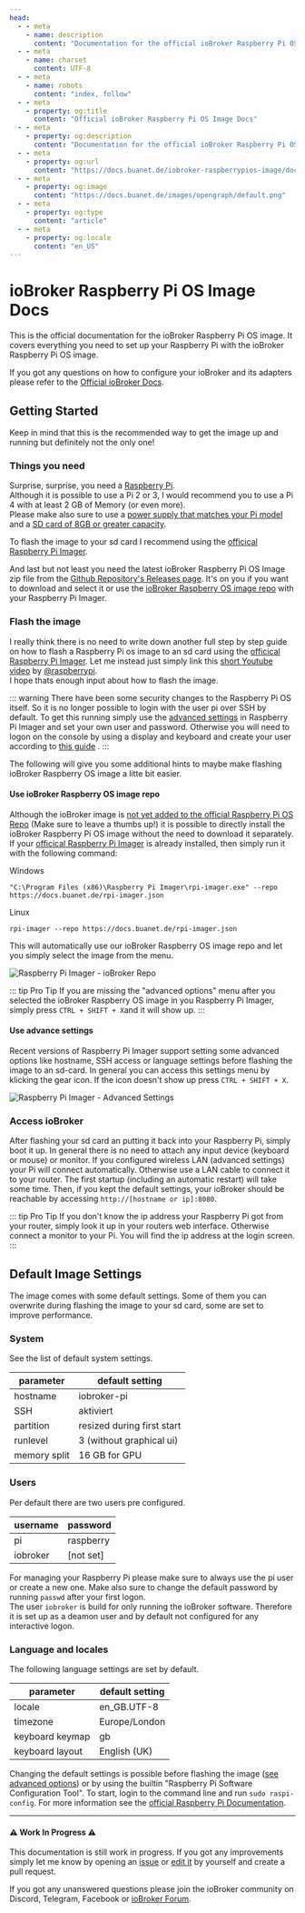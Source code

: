 ```yaml
---
head:
  - - meta
    - name: description
      content: "Documentation for the official ioBroker Raspberry Pi OS image."
  - - meta
    - name: charset
      content: UTF‑8
  - - meta
    - name: robots
      content: "index, follow"
  - - meta
    - property: og:title
      content: "Official ioBroker Raspberry Pi OS Image Docs"
  - - meta
    - property: og:description
      content: "Documentation for the official ioBroker Raspberry Pi OS image."
  - - meta
    - property: og:url
      content: "https://docs.buanet.de/iobroker-raspberrypios-image/docs/"
  - - meta
    - property: og:image
      content: "https://docs.buanet.de/images/opengraph/default.png"
  - - meta
    - property: og:type
      content: "article"
  - - meta
    - property: og:locale
      content: "en_US"
---
```


# ioBroker Raspberry Pi OS Image Docs

This is the official documentation for the ioBroker Raspberry Pi OS image. It covers everything you need to set up your Raspberry Pi with the ioBroker Raspberry Pi OS image.

If you got any questions on how to configure your ioBroker and its adapters please refer to the [Official ioBroker Docs](https://www.iobroker.net/#en/documentation).

## Getting Started

Keep in mind that this is the recommended way to get the image up and running but definitely not the only one!

### Things you need

Surprise, surprise, you need a [Raspberry Pi](https://www.raspberrypi.com/products/raspberry-pi-4-model-b/).<br>
Although it is possible to use a Pi 2 or 3, I would recommend you to use a Pi 4 with at least 2 GB of Memory (or even more).<br>
Please make also sure to use a [power supply that matches your Pi model](https://www.raspberrypi.com/documentation/computers/raspberry-pi.html#power-supply) and a [SD card of 8GB or greater capacity](https://www.raspberrypi.com/documentation/computers/getting-started.html#sd-cards).

To flash the image to your sd card I recommend using the [officical Raspberry Pi Imager](https://www.raspberrypi.com/software/).

And last but not least you need the latest ioBroker Raspberry Pi OS Image zip file from the [Github Repository's Releases page](https://github.com/buanet/ioBroker.raspberry-os/releases). It's on you if you want to download and select it or use the [ioBroker Raspberry OS image repo](/iobroker-raspberrypios-image/docs/#use-iobroker-raspberry-os-image-repo) with your Raspberry Pi Imager.

### Flash the image 

I really think there is no need to write down another full step by step guide on how to flash a Raspberry Pi os image to an sd card using the [officical Raspberry Pi Imager](https://www.raspberrypi.com/software/). Let me instead just simply link this [short Youtube video](https://www.youtube.com/watch?v=ntaXWS8Lk34) by [@raspberrypi](https://www.youtube.com/@raspberrypi).<br>I hope thats enough input about how to flash the image.

::: warning
There have been some security changes to the Raspberry Pi OS itself. So it is no longer possible to login with the user pi over SSH by default. To get this running simply use the [advanced settings](#use-advance-settings) in Raspberry Pi Imager and set your own user and password. Otherwise you will need to logon on the console by using a display and keyboard and create your user according to [this guide](https://www.raspberrypi.com/news/raspberry-pi-bullseye-update-april-2022/) . 
:::

The following will give you some additional hints to maybe make flashing ioBroker Raspberry OS image a litte bit easier.

#### Use ioBroker Raspberry OS image repo

Although the ioBroker image is [not yet added to the official Raspberry Pi OS Repo](https://github.com/raspberrypi/rpi-imager/issues/375) (Make sure to leave a thumbs up!) it is possible to directly install the ioBroker Raspberry Pi OS image without the need to download it separately. If your [officical Raspberry Pi Imager](https://www.raspberrypi.com/software/) is already installed, then simply run it with the following command:

Windows
```
"C:\Program Files (x86)\Raspberry Pi Imager\rpi-imager.exe" --repo https://docs.buanet.de/rpi-imager.json
```

Linux
```
rpi-imager --repo https://docs.buanet.de/rpi-imager.json
```

<!--
Full Repo Link: https://raw.githubusercontent.com/buanet/ioBroker.raspberry-os/main/rpi-imager/rpi-imager.json
To-Do: Automatic Update via gh actions
-->

This will automatically use our ioBroker Raspberry OS image repo and let you simply select the image from the menu.

![Raspberry Pi Imager - ioBroker Repo](/images/docs/iob_raspberryos_rpi-imager_repo.png)

::: tip Pro Tip
If you are missing the "advanced options" menu after you selected the ioBroker Raspberry OS image in you Raspberry Pi Imager, simply press `CTRL + SHIFT + X`and it will show up.
:::

#### Use advance settings

Recent versions of Raspberry Pi Imager support setting some advanced options like hostname, SSH access or language settings before flashing the image to an sd-card. In general you can access this settings menu by klicking the gear icon. If the icon doesn't show up press `CTRL + SHIFT + X`.

![Raspberry Pi Imager - Advanced Settings](/images/docs/iob_raspberryos_rpi-imager_gear.png)

### Access ioBroker

After flashing your sd card an putting it back into your Raspberry Pi, simply boot it up. In general there is no need to attach any input device (keyboard or mouse) or monitor. If you configured wireless LAN (advanced settings) your Pi will connect automatically. Otherwise use a LAN cable to connect it to your router.
The first startup (including an automatic restart) will take some time. Then, if you kept the default settings, your ioBroker should be reachable by accessing `http://[hostname or ip]:8080`. 

::: tip Pro Tip
If you don't know the ip address your Raspberry Pi got from your router, simply look it up in your routers web interface. Otherwise connect a monitor to your Pi. You will find the ip address at the login screen.  
:::

## Default Image Settings

The image comes with some default settings. Some of them you can overwrite during flashing the image to your sd card, some are set to improve performance. 

### System

See the list of default system settings.  

|parameter|default setting|
|---|---|
|hostname|iobroker-pi|
|SSH|aktiviert|
|partition|resized during first start|
|runlevel|3 (without graphical ui)|
|memory split|16 GB for GPU|


### Users

Per default there are two users pre configured.  

|username|password|
|---|---|
|pi|raspberry|
|iobroker|[not set]|

For managing your Raspberry Pi please make sure to always use the pi user or create a new one. Make also sure to change the default password by running `passwd` after your first logon.<br>
The user `iobroker` is build for only running the ioBroker software. Therefore it is set up as a deamon user and by default not configured for any interactive logon.


### Language and locales

The following language settings are set by default. 

|parameter|default setting|
|---|---|
|locale|en_GB.UTF-8|
|timezone|Europe/London|
|keyboard keymap|gb|
|keyboard layout|English (UK)|

Changing the default settings is possible before flashing the image ([see advanced options](iobroker-raspberrypios-image/docs/#flash-the-image)) or  by using the builtin "Raspberry Pi Software Configuration Tool". To start, login to the command line and run `sudo raspi-config`. For more information see the [official Raspberry Pi Documentation](https://www.raspberrypi.com/documentation/computers/configuration.html).

---

#### :warning: Work In Progress :warning:

This documentation is still work in progress. If you got any improvements simply let me know by opening an [issue](https://github.com/buanet/docs/issues) or [edit it](https://github.com/buanet/docs/tree/main/docs/projects/iobroker-raspberryos-image/docs.md) by yourself and create a pull request.

If you got any unanswered questions please join the ioBroker community on Discord, Telegram, Facebook or [ioBroker Forum](https://forum.iobroker.net).